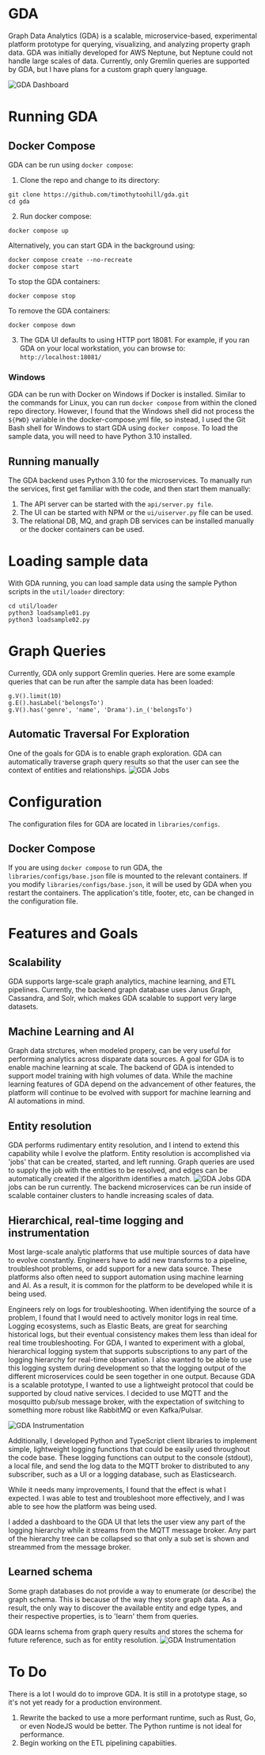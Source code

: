 # GDA
Graph Data Analytics (GDA) is a scalable, microservice-based, experimental platform prototype for querying, visualizing, and analyzing property graph data. GDA was initially developed for AWS Neptune, but Neptune could not handle large scales of data. Currently, only Gremlin queries are supported by GDA, but I have plans for a custom graph query language.

![GDA Dashboard](assets/dashboard.png)

# Running GDA
## Docker Compose
GDA can be run using `docker compose`:
1. Clone the repo and change to its directory:
```shell
git clone https://github.com/timothytoohill/gda.git
cd gda
```
2. Run docker compose:
```shell
docker compose up
```
Alternatively, you can start GDA in the background using:
```shell
docker compose create --no-recreate
docker compose start
```
To stop the GDA containers:
```shell
docker compose stop
```
To remove the GDA containers:
```shell
docker compose down
```
3. The GDA UI defaults to using HTTP port 18081. For example, if you ran GDA on your local workstation, you can browse to: `http://localhost:18081/`
### Windows
GDA can be run with Docker on Windows if Docker is installed. Similar to the commands for Linux, you can run `docker compose` from within the cloned repo directory. 
However, I found that the Windows shell did not process the `${PWD}` variable in the docker-compose.yml file, so instead, I used the Git Bash shell for Windows to start GDA using `docker compose`.
To load the sample data, you will need to have Python 3.10 installed.
## Running manually
The GDA backend uses Python 3.10 for the microservices. To manually run the services, first get familiar with the code, and then start them manually:
1. The API server can be started with the `api/server.py file`.
2. The UI can be started with NPM or the `ui/uiserver.py` file can be used.
3. The relational DB, MQ, and graph DB services can be installed manually or the docker containers can be used.
# Loading sample data
With GDA running, you can load sample data using the sample Python scripts in the `util/loader` directory:
```
cd util/loader
python3 loadsample01.py
python3 loadsample02.py
```
# Graph Queries
Currently, GDA only support Gremlin queries. Here are some example queries that can be run after the sample data has been loaded:
```shell
g.V().limit(10)
g.E().hasLabel('belongsTo')
g.V().has('genre', 'name', 'Drama').in_('belongsTo')
```
## Automatic Traversal For Exploration
One of the goals for GDA is to enable graph exploration. GDA can automatically traverse graph query results so that the user can see the context of entities and relationships. 
![GDA Jobs](assets/gremlin.gif)
# Configuration
The configuration files for GDA are located in `libraries/configs`. 
## Docker Compose
If you are using `docker compose` to run GDA, the `libraries/configs/base.json` file is mounted to the relevant containers. If you modify `libraries/configs/base.json`, it will be used by GDA when you restart the containers. The application's title, footer, etc, can be changed in the configuration file.

# Features and Goals
## Scalability
GDA supports large-scale graph analytics, machine learning, and ETL pipelines. Currently, the backend graph database uses Janus Graph, Cassandra, and Solr, which makes GDA scalable to support very large datasets.
## Machine Learning and AI
Graph data strctures, when modeled propery, can be very useful for performing analytics across disparate data sources. A goal for GDA is to enable machine learning at scale. The backend of GDA is intended to support model training with high volumes of data. While the machine learning features of GDA depend on the advancement of other features, the platform will continue to be evolved with support for machine learning and AI automations in mind.
## Entity resolution
GDA performs rudimentary entity resolution, and I intend to extend this capability while I evolve the platform. Entity resolution is accomplished via 'jobs' that can be created, started, and left running. Graph queries are used to supply the job with the entities to be resolved, and edges can be automatically created if the algorithm identifies a match.
![GDA Jobs](assets/jobs.png)
GDA jobs can be run currently. The backend microservices can be run inside of scalable container clusters to handle increasing scales of data.

## Hierarchical, real-time logging and instrumentation
Most large-scale analytic platforms that use multiple sources of data have to evolve constantly. Engineers have to add new transforms to a pipeline, troubleshoot problems, or add support for a new data source. These platforms also often need to support automation using machine learning and AI. As a result, it is common for the platform to be developed while it is being used. 

Engineers rely on logs for troubleshooting. When identifying the source of a problem, I found that I would need to actively monitor logs in real time. Logging ecosystems, such as Elastic Beats, are great for searching historical logs, but their eventual consistency makes them less than ideal for real time troubleshooting. For GDA, I wanted to experiment with a global, hierarchical logging system that supports subscriptions to any part of the logging hierarchy for real-time observation. I also wanted to be able to use this logging system during development so that the logging output of the different microservices could be seen together in one output. Because GDA is a scalable prototype, I wanted to use a lightweight protocol that could be supported by cloud native services. I decided to use MQTT and the mosquitto pub/sub message broker, with the expectation of switching to something more robust like RabbitMQ or even Kafka/Pulsar. 

![GDA Instrumentation](assets/realtime-instrumentation.gif)

Additionally, I developed Python and TypeScript client libraries to implement simple, lightweight logging functions that could be easily used throughout the code base. These logging functions can output to the console (stdout), a local file, and send the log data to the MQTT broker to distributed to any subscriber, such as a UI or a logging database, such as Elasticsearch.  

While it needs many improvements, I found that the effect is what I expected. I was able to test and troubleshoot more effectively, and I was able to see how the platform was being used.

I added a dashboard to the GDA UI that lets the user view any part of the logging hierarchy while it streams from the MQTT message broker. Any part of the hierarchy tree can be collapsed so that only a sub set is shown and streammed from the message broker.

## Learned schema
Some graph databases do not provide a way to enumerate (or describe) the graph schema. This is because of the way they store graph data. As a result, the only way to discover the available entity and edge types, and their respective properties, is to 'learn' them from queries.

GDA learns schema from graph query results and stores the schema for future reference, such as for entity resolution. 
![GDA Instrumentation](assets/learned-schema.png)

# To Do
There is a lot I would do to improve GDA. It is still in a prototype stage, so it's not yet ready for a production environment. 
1. Rewrite the backed to use a more performant runtime, such as Rust, Go, or even NodeJS would be better. The Python runtime is not ideal for performance.
2. Begin working on the ETL pipelining capabiities.
